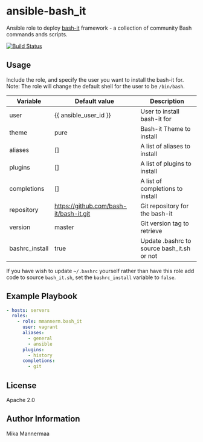 ansible-bash_it
===============

Ansible role to deploy [bash-it](https://github.com/Bash-it/bash-it) framework -
a collection of community Bash commands ands scripts.

[![Build Status](https://travis-ci.org/mmannerm/ansible-bash_it.svg?branch=master)](https://travis-ci.org/mmannerm/ansible-bash_it)

Usage
-----

Include the role, and specify the user you want to install the bash-it for.
Note: The role will change the default shell for the user to be `/bin/bash`.

| Variable       | Default value                          | Description                                |
|----------------|----------------------------------------|--------------------------------------------|
| user           | {{ ansible_user_id }}                  | User to install bash-it for                |
| theme          | pure                                   | Bash-it Theme to install                   |
| aliases        | []                                     | A list of aliases to install               |
| plugins        | []                                     | A list of plugins to install               |
| completions    | []                                     | A list of completions to install           |
| repository     | https://github.com/bash-it/bash-it.git | Git repository for the bash-it             |
| version        | master                                 | Git version tag to retrieve                |
| bashrc_install | true                                   | Update .bashrc to source bash_it.sh or not |

If you have wish to update `~/.bashrc` yourself rather than have this role
add code to source `bash_it.sh`, set the `bashrc_install` variable to `false`.

Example Playbook
----------------

```yaml
- hosts: servers
  roles:
    - role: mmannerm.bash_it
      user: vagrant
      aliases:
        - general
        - ansible
      plugins:
        - history
      completions:
        - git
```

License
-------

Apache 2.0

Author Information
------------------

Mika Mannermaa
